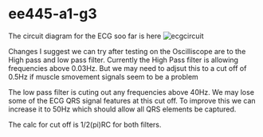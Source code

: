 # ee445-a1-g3

The circuit diagram for the ECG soo far is here
![ecgcircuit](https://user-images.githubusercontent.com/26180784/38415185-92d5d3cc-3988-11e8-8fa2-5684a687837e.png)

Changes I suggest we can try after testing on the Oscilliscope are to the High pass and low pass filter.
Currently the High Pass filter is allowing frequencies above 0.03Hz. 
But we may need to adjsut this to a cut off of 0.5Hz if muscle smovement signals seem to be a problem

The low pass filter is cuting out any frequencies above 40Hz. We may lose some of the ECG QRS signal features at this cut off.
To improve this we can increase it to 50Hz which should allow all QRS elements be captured.

The calc for cut off is 1/2(pi)RC for both filters.
